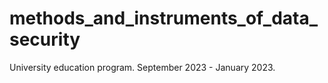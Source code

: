 # methods_and_instruments_of_data_security
 University education program. September 2023 - January 2023.
